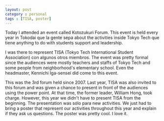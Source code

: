 ```yaml
---
layout: post
category : personal
tags : [TISA, poster]
---
```

 Today I attended an event called Kotozukuri Forum. This event is held every year in Tokodai que la gente sepa about the activities inside Tokyo Tech que tiene anything to do with students support and leadership.

I was there to represent TISA (Tokyo Tech International Student Association) con algunos otros miembros. The event was pretty formal since the audiences were mostly teachers and staffs of Tokyo Tech and some people from neighborhood's elementary school. Even the headmaster, Kennichi Iga-sensei did come to this event.

This was the 3rd forum held since 2007. Last year, TISA was also invited to this forum and was given a chance to present in front of the audiences using the power point. At that time, the former leader, William Hong, took charge. However, this year we didn't have to present TISA from the beginning. The presentation was sólo para new activities. We just had to bring a poster that represent our activities throughout this year and explain if they ask us questions. The poster was pretty cool. I love it.
